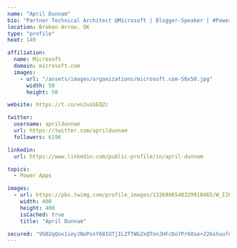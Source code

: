 ```yaml
---
name: "April Dunnam"
bio: "Partner Technical Architect @Microsoft | Blogger-Speaker | #PowerApps, #PowerAutomate, #Office365, #SharePoint | #WIT | #Karaoke Queen"
location: Broken Arrow, OK
type: "profile"
heat: 149

affiliation:
  name: Microsoft
  domain: microsoft.com
  images:
    - url: "/assets/images/organizations/microsoft.com-50x50.jpg"
      width: 50
      height: 50

website: https://t.co/enJuiGEQZc

twitter:
  username: aprildunnam
  url: https://twitter.com/aprildunnam
  followers: 6196

linkedin:
  url: https://www.linkedin.com/public-profile/in/april-dunnam

topics:
  - Power Apps

images:
  - url: https://pbs.twimg.com/profile_images/1326986540329918465/W_IJ6Ih2_400x400.jpg
    width: 400
    height: 400
    isCached: true
    title: "April Dunnam"

secured: "VG02qQox1ieyJNoPosY68IUTjILZfTWGZxQTnnJHFcDo7Pr6Ose+226shuufnRa46OIoc5dvaDmCEf9IFCSQikHs1ufj2VuL9nYRUwnMHYHbMOZOwxDkUeZhK3EKHAw/n44HrtU+U0+uP1vYzknnC987t6Roe6xxzrV4gnutJb2hakeS+lhuSTvO3QqLQmlV878Mzyyxk+4mrDxf8OyxFJ/fVu7TW2dCaamHk9ks0nALKoVm1RjnCJH66s5SWurstm11r89a08A3lvi/nw8zuQxdl7gLvTpAELynOmviC2dsuOOzhnKPLGUZ0gqzvORzK6856sdODdkIxtIu0kk0dIrm1Z15tTRmYq/u15u3m9vlvWG8NKRAaaMcHUCT333zwLbEC3LBMRgk5VGem9NSz0BDo2gPo93cm5FZxGeaRcI=;1H35uaqWDp0jNuw0eqo2Cg=="
---
```


